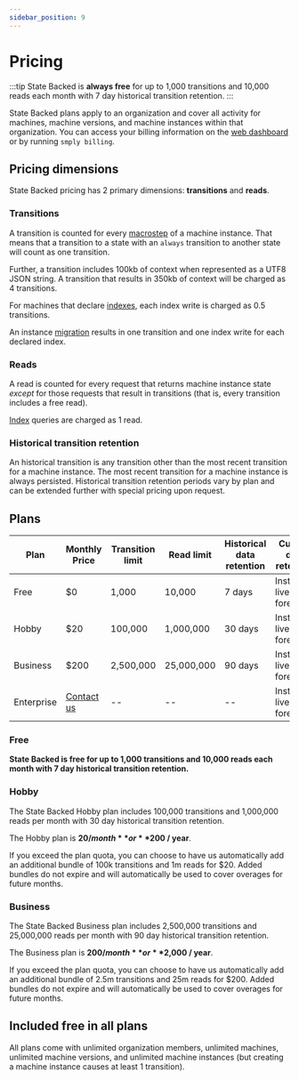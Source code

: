 ```yaml
---
sidebar_position: 9
---
```


# Pricing

:::tip
State Backed is **always free** for up to 1,000 transitions and 10,000 reads each month with 7 day historical
transition retention.
:::

State Backed plans apply to an organization and cover all activity for machines, machine versions, and
machine instances within that organization.
You can access your billing information on the [web dashboard](https://www.statebacked.dev) or by running `smply billing`.

## Pricing dimensions

State Backed pricing has 2 primary dimensions: **transitions** and **reads**.

### Transitions

A transition is counted for every [macrostep](https://xstate.js.org/docs/guides/interpretation.html#transitions)
of a machine instance.
That means that a transition to a state with an `always` transition to another state will count as one
transition.

Further, a transition includes 100kb of context when represented as a UTF8 JSON string.
A transition that results in 350kb of context will be charged as 4 transitions.

For machines that declare [indexes](./concepts/indexes), each index write is charged as 0.5 transitions.

An instance [migration](./concepts/migrations) results in one transition and one index write for each declared index.

### Reads

A read is counted for every request that returns machine instance state *except* for those requests
that result in transitions (that is, every transition includes a free read).

[Index](./concepts/indexes) queries are charged as 1 read.

### Historical transition retention

An historical transition is any transition other than the most recent transition for a machine instance.
The most recent transition for a machine instance is always persisted.
Historical transition retention periods vary by plan and can be extended further with special pricing
upon request.

## Plans

| Plan | Monthly Price | Transition limit | Read limit | Historical data retention | Current data retention |
|------|---------------|------------------|------------|---------------------------|------------------------|
| Free | $0            | 1,000            | 10,000     | 7 days                    | Instances live forever |
| Hobby | $20          | 100,000          | 1,000,000  | 30 days                   | Instances live forever |
| Business | $200      | 2,500,000        | 25,000,000 | 90 days                   | Instances live forever |
| Enterprise | [Contact us](mailto:sales@statebacked.dev) | --   | -- | -- | Instances live forever |

### Free

**State Backed is free for up to 1,000 transitions and 10,000 reads each month with 7 day historical transition retention.**

### Hobby

The State Backed Hobby plan includes 100,000 transitions and 1,000,000 reads per month with 30 day
historical transition retention.

The Hobby plan is **$20 / month** or **$200 / year**.

If you exceed the plan quota, you can choose to have us automatically add an additional bundle
of 100k transitions and 1m reads for $20.
Added bundles do not expire and will automatically be used to cover overages for future months.

### Business

The State Backed Business plan includes 2,500,000 transitions and 25,000,000 reads per month with 90 day
historical transition retention.

The Business plan is **$200 / month** or **$2,000 / year**.

If you exceed the plan quota, you can choose to have us automatically add an additional bundle
of 2.5m transitions and 25m reads for $200.
Added bundles do not expire and will automatically be used to cover overages for future months.

## Included free in all plans

All plans come with unlimited organization members, unlimited machines, unlimited machine versions,
and unlimited machine instances (but creating a machine instance causes at least 1 transition).
